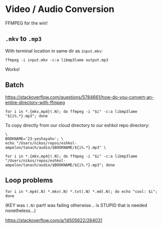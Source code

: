 # Video / Audio Conversion

FFMPEG for the win!

## `.mkv` to `.mp3`

With terminal location in same dir as `input.mkv`:

`ffmpeg -i input.mkv -c:a libmp3lame output.mp3`

Works!

## Batch

https://stackoverflow.com/questions/5784661/how-do-you-convert-an-entire-directory-with-ffmpeg

```
for i in *.{mkv,mp4}(.N); do ffmpeg -i "$i" -c:a libmp3lame "${i%.*}.mp3"; done
```

To copy directly from our cloud directory to our eshkol repo directory:

```
\
BOOKNAME='23-yeshayahu'; \
echo "/Users/nikos/repos/eshkol-ampelon/tanach/audio/$BOOKNAME/${i%.*}.mp3" \

for i in *.{mkv,mp4}(.N); do ffmpeg -i "$i" -c:a libmp3lame "/Users/nikos/repos/eshkol-ampelon/tanach/audio/$BOOKNAME/${i%.*}.mp3"; done
```


## Loop problems

```
for i in *.mp4(.N) *.mkv(.N) *.txt(.N) *.md(.N); do echo "cool: $i"; done
```

(KEY was `(.N)` part! was failing otherwise... is STUPID that is needed nonetheless...)

https://stackoverflow.com/a/14505622/264031

